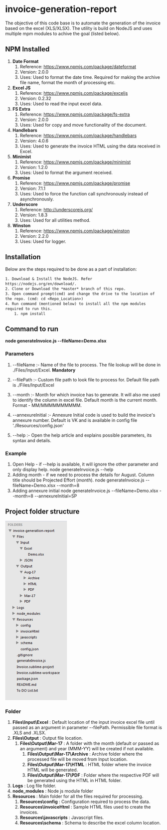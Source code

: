 # invoice-generation-report

The objective of this code base is to automate the generation of the invoice based on the excel (XLS/XLSX). The utility is build on NodeJS and uses multiple mpm modules to achive the goal (listed below).

## NPM Installed

1. **Date Format**
	1. Reference: https://www.npmjs.com/package/dateformat
	2. Version: 2.0.0
	3. Uses: Used to format the date time. Required for making the archive file name, format the month of processing etc.
2. **Excel JS**
	1. Reference: https://www.npmjs.com/package/exceljs
	2. Version: 0.2.32
	3. Uses: Used to read the input excel data.
3. **FS Extra**
	1. Reference: https://www.npmjs.com/package/fs-extra
	2. Version: 2.0.0
	3. Uses: Used for copy and move functionality of the document.
4. **Handlebars**
	1. Reference: https://www.npmjs.com/package/handlebars
	2. Version: 4.0.6
	3. Uses: Used to generate the invoice HTML using the data received in Excel.
5. **Minimist**
	1. Reference: https://www.npmjs.com/package/minimist
	2. Version: 1.2.0
	3. Uses: Used to format the argument received.
6. **Promise**
	1. Reference: https://www.npmjs.com/package/promise
	2. Version: 7.1.1
	3. Uses: Used to force the function call synchronously instead of asynchronously.
7. **Underscore**
	1. Reference: http://underscorejs.org/
	2. Version: 1.8.3
	3. Uses: Used for all utilities method.
8. **Winston**
	1. Reference: https://www.npmjs.com/package/winston
	2. Version: 2.2.0
	3. Uses: Used for logger.

## Installation

Below are the steps required to be done as a part of installation:

	1. Download & Install the NodeJS. Refer https://nodejs.org/en/download/.
	2. Clone or Download the *master* branch of this repo.
	3. Open command prompt(cmd) and change the drive to the location of the repo. (cmd: cd <Repo_Location>)
	4. Run command (mentioned below) to install all the npm modules required to run this. 
		1. npm install	
## Command to run

**node generateInvoice.js --fileName=Demo.xlsx <parameters>**

### Parameters
1. --fileName :- Name of the file to process. The file lookup will be done in ./Files/Input/Excel. **Mandatory**

2. --filePath :- Custom file path to look file to process for. Default file path is ./Files/Input/Excel

3. --month :- Month for which invoice has to generate. It will also me used to identify the column in excel file. Default month is the current month. Format - MM/MMMMMMMMMM.

4. --annexureInitial :- Annexure Initial code is used to build the invoice's annexure number. Default is VK and is available in config file './Resources/config.json'

5. --help :- Open the help article and explains possible parameters, its syntax and details.

### Example

1. Open Help - if --help is available, it will ignore the other parameter and only display help.
	node generateInvoice.js --help
2. Adding month - if we need to process the details for August. Column title should be Projected Effort (_month_).
	node generateInvoice.js --fileName=Demo.xlsx --month=8
3. Adding annexure initial
	node generateInvoice.js --fileName=Demo.xlsx --month=8 --annexureInitial=SP

## Project folder structure

![picture](Project_Structure.png)

### Folder

1. **Files\Input\Excel** : Default location of the input invoice excel file until passed as an argument in parameter --filePath. Permissible file format is .XLS and .XLSX. 
2. **Files\Output** : Output file location. 
	1. **Files\Output\Mar-17** : A folder with the month (default or passed as an argument) and year (MMM-YY) will be created if not available.
		1. **Files\Output\Mar-17\Archive** : Archive folder where the processed file will be moved from Input location. 
		2. **Files\Output\Mar-17\HTML** : HTML folder where the invoice HTML will be generated.
		3. **Files\Output\Mar-17\PDF** : Folder where the respective PDF will be generated using the HTML in HTML folder.
3. **Logs** : Log file folder.
4. **node_modules** : Node js module folder
5. **Resources** : Main folder for all the files required for processing.
	1. **Resources\config** : Configuration required to process the data.
	2. **Resources\invoiceHtml** : Sample HTML files used to create the invoices.
	3. **Resources\javascripts** : Javascript files.
	4. **Resources\schema** : Schema to describe the excel column location.
